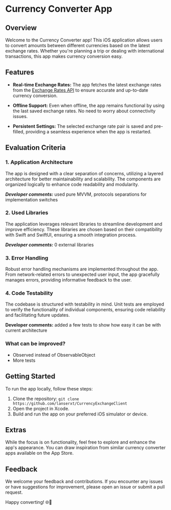 # Currency Converter App

## Overview

Welcome to the Currency Converter app! This iOS application allows users to convert amounts between different currencies based on the latest exchange rates. Whether you're planning a trip or dealing with international transactions, this app makes currency conversion easy.

## Features

- **Real-time Exchange Rates:** The app fetches the latest exchange rates from the [Exchange Rates API](https://exchangeratesapi.io/) to ensure accurate and up-to-date currency conversion.

- **Offline Support:** Even when offline, the app remains functional by using the last saved exchange rates. No need to worry about connectivity issues.

- **Persistent Settings:** The selected exchange rate pair is saved and pre-filled, providing a seamless experience when the app is restarted.

## Evaluation Criteria

### 1. Application Architecture

The app is designed with a clear separation of concerns, utilizing a layered architecture for better maintainability and scalability. The components are organized logically to enhance code readability and modularity.

***Developer comments:*** used pure MVVM, protocols separations for implementation switches

### 2. Used Libraries

The application leverages relevant libraries to streamline development and improve efficiency. These libraries are chosen based on their compatibility with Swift and SwiftUI, ensuring a smooth integration process.

***Developer comments:*** 0 external libraries

### 3. Error Handling

Robust error handling mechanisms are implemented throughout the app. From network-related errors to unexpected user input, the app gracefully manages errors, providing informative feedback to the user.

### 4. Code Testability

The codebase is structured with testability in mind. Unit tests are employed to verify the functionality of individual components, ensuring code reliability and facilitating future updates.

**Developer comments:** added a few tests to show how easy it can be with current architecture

### What can be improved?
- Observed instead of ObservableObject
- More tests

## Getting Started

To run the app locally, follow these steps:

1. Clone the repository: `git clone https://github.com/lanserxt/CurrencyExchangeClient`
2. Open the project in Xcode.
3. Build and run the app on your preferred iOS simulator or device.

## Extras

While the focus is on functionality, feel free to explore and enhance the app's appearance. You can draw inspiration from similar currency converter apps available on the App Store.

## Feedback

We welcome your feedback and contributions. If you encounter any issues or have suggestions for improvement, please open an issue or submit a pull request.

Happy converting! 🌐💱
